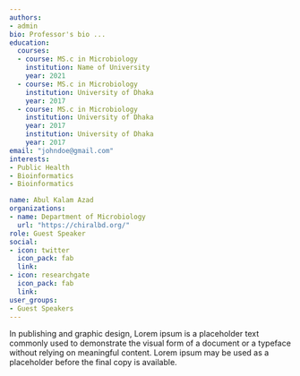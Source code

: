```yaml
---
authors:
- admin
bio: Professor's bio ... 
education:
  courses:
  - course: MS.c in Microbiology
    institution: Name of University 
    year: 2021
  - course: MS.c in Microbiology
    institution: University of Dhaka
    year: 2017
  - course: MS.c in Microbiology
    institution: University of Dhaka
    year: 2017
    institution: University of Dhaka
    year: 2017
email: "johndoe@gmail.com"
interests:
- Public Health
- Bioinformatics
- Bioinformatics

name: Abul Kalam Azad 
organizations:
- name: Department of Microbiology
  url: "https://chiralbd.org/"
role: Guest Speaker
social:
- icon: twitter
  icon_pack: fab
  link: 
- icon: researchgate
  icon_pack: fab
  link: 
user_groups:
- Guest Speakers
---
```


In publishing and graphic design, Lorem ipsum is a placeholder text commonly used to demonstrate the visual form of a document or a typeface without relying on meaningful content. Lorem ipsum may be used as a placeholder before the final copy is available.

